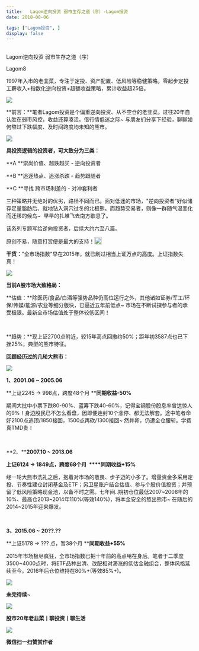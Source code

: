```yaml
---
title:   Lagom逆向投资 弱市生存之道（序）-Lagom投资
date: 2018-08-06

tags: ["Lagom投资", ]
display: false
---
```



## 



Lagom逆向投资 弱市生存之道（序）




Lagom8




1997年入市的老韭菜，专注于定投、资产配置、低风险等稳健策略。零起步定投工薪收入+指数化逆向投资+超额收益策略，累计收益超25倍。




<img class="" data-copyright="0" data-ratio="0.05776173285198556" data-s="300,640" src="https://mmbiz.qpic.cn/mmbiz_png/ZB4WjgjLjJW3KtDibicU3BB1HNQ9lDS2M5oGRnchkNPRzYsc0Ua6CIu7rZH3vAficcBEPYHU9ZTPqkic1sicT8CaxQQ/640?wx_fmt=png" data-type="png" data-w="554" style=""/>

**前言：**笔者Lagom投资是个偏重逆向投资、从不空仓的老韭菜。过往20年自认胜在弱市风控，收益还算凑活。借行情低迷之际~ 与朋友们分享下经验，聊聊如何熬过下跌幅度、及时间跨度均未知的熊市。

<img class="" data-copyright="0" data-ratio="0.640625" data-s="300,640" src="https://mmbiz.qpic.cn/mmbiz_png/ZB4WjgjLjJXibFOF4QeXRxgmEBwhjpqE44yT5R2VickFPE7piachxKWHfMv7ByXOex9n2UZlhBXsS4DpAXb2eqmsA/640?wx_fmt=png" data-type="png" data-w="640" style=""/>



**具投资逻辑的投资者，可大致分为三类：**

**A **崇尚价值、越跌越买 - 逆向投资者

**B **追逐热点、追涨杀跌 - 趋势跟随者

**C **寻找 跨市场利差的 - 对冲套利者

三种策略并无绝对的优劣，路径不同而已。面对低迷的市场，"逆向投资者"好似储存足量脂肪后、就地钻入洞穴过冬的北极熊。而趋势交易者，则像一群随气温变化而迁移的候鸟~&nbsp; 早早的扎堆飞去南方歇息了。



该系列专题写给逆向投资者，后续大约六至八篇。

原创不易，随意打赏便是最大的支持！<img src="https://res.wx.qq.com/mpres/htmledition/images/icon/common/emotion_panel/smiley/smiley_4.png" data-ratio="1" data-w="20" style="display:inline-block;width:20px;vertical-align:text-bottom;"/>



**干货：**"全市场指数"早在2015年，就已刷过相当上证万点的高度。上证指数失真！

<img class="" data-copyright="0" data-ratio="0.546875" data-s="300,640" src="https://mmbiz.qpic.cn/mmbiz_png/ZB4WjgjLjJXibFOF4QeXRxgmEBwhjpqE4hLAicDmgPjBe9icnxsHE8jicmwFXCuSIgFzwlkBqIzs7NtEeoOibNafOHA/640?wx_fmt=png" data-type="png" data-w="640" style=""/>



**当前A股市场大致格局：**

**估值：**除医药/食品/白酒等强势品种仍高位运行之外，其他诸如证券/军工/环保/传媒/能源/农业等细分版块，已逼近五年前低点~ 市场在不断试探参与者的承受极限。最新全市场估值处于整体较低区间！

&nbsp;

**趋势：**现上证2700点附近，较15年高点回撤约50%；距年初3587点也已下挫25%，典型的熊市特征。





**回顾经历过的几轮大熊市：**

<img class="" data-copyright="0" data-ratio="0.5390625" data-s="300,640" src="https://mmbiz.qpic.cn/mmbiz_png/ZB4WjgjLjJXibFOF4QeXRxgmEBwhjpqE4WbvEq7zHyZD7PxJS5K6Zn1kl2iaGRO0a6HRnK1Ah1S3icF0gibbaiaib99w/640?wx_fmt=png" data-type="png" data-w="640" style=""/>

**1、****2001.06 ~ 2005.06****&nbsp;**

**上证2245 -&gt; 998点，跨度48个月&nbsp;****同期收益-50%**

期间大批中小票下跌80-90%、蓝筹下跌40-60%，记得宝钢股份股息率曾达惊人的9%！身边股民已不怎么看盘，因即便连封10个涨停、都无法解套。途中笔者命好2100点逃顶/1850接回，1500点再砍/1300接回~ 然并卵，仍遭全仓腰斩。学费真TMD贵！

&nbsp;

**2、****2007.10 ~ 2013.06**

**<strong style="white-space: normal;">上证6124&nbsp;-&gt; 1849点，跨度68个月&nbsp;&nbsp;****同期收益+15%**</strong>

经一轮大熊市洗礼之后，抱着对市场的敬畏、步子迈的小多了。增量资金多采用定投、节奏性建仓封闭基金及ETF；另卫星账户结合估值、参与个股价值投资；并预留了低风险策略现金池，以备不时之需。七年间..期初仓位最低2007~2008年的10%、最高仓2013~2014年110%(等效140%)，将本金安全的熬出熊市~ 在随后的2014~2015年迎来爆发。

&nbsp;

**3、****2015.06 ~ 20??.??****&nbsp;**

**上证5178 -&gt; ??? 点，暂38个月&nbsp;****同期收益+55%**

2015年市场极尽疯狂，全市场指数已把十年前的高点甩在身后。笔者于二季度3500~4000点时，将ETF品种出清、改配相对滞涨的低估金融组合，整体风格延续至今。2016年后仓位维持在80%+(等效85%+)。



<img class="" data-copyright="0" data-ratio="0.2859399684044234" data-s="300,640" src="https://mmbiz.qpic.cn/mmbiz_png/ZB4WjgjLjJXibFOF4QeXRxgmEBwhjpqE4GOibcTnEWQGO6sU1Aaj7oFtAiaTGwhlZAGySsCJR61tNTiabeu99x8byw/640?wx_fmt=png" data-type="png" data-w="633" style=""/>

**未完待续~**

<img class="" data-copyright="0" data-ratio="0.05776173285198556" data-s="300,640" src="https://mmbiz.qpic.cn/mmbiz_png/ZB4WjgjLjJW3KtDibicU3BB1HNQ9lDS2M5oGRnchkNPRzYsc0Ua6CIu7rZH3vAficcBEPYHU9ZTPqkic1sicT8CaxQQ/640?wx_fmt=png" data-type="png" data-w="554" style=""/>



**股市20年老韭菜丨聊投资丨聊生活**



<img class="" data-copyright="0" data-ratio="0.390625" data-s="300,640" src="https://mmbiz.qpic.cn/mmbiz_png/ZB4WjgjLjJW3KtDibicU3BB1HNQ9lDS2M5AHEoeiaz0dQ4NfIRjBMuXvyJn8dXWm7ftklb0xqheiaMia0zbkyMJiaKzA/640?wx_fmt=png" data-type="png" data-w="640" style=""/>


**微信扫一扫赞赏作者**